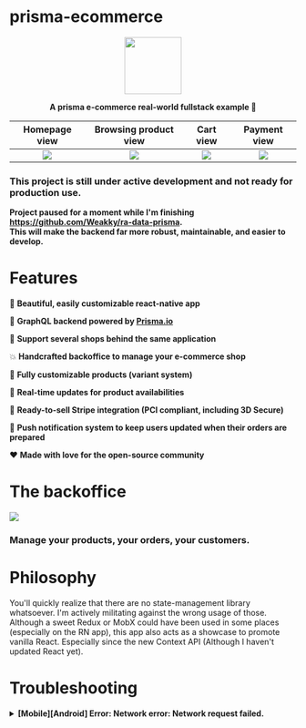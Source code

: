 # prisma-ecommerce
<p align="center">
  <img height=100" src="https://d1k5w7mbrh6vq5.cloudfront.net/images/cache/cc/5b/b9/cc5bb931b5f5fb8914609572a9dc51c1.png">
</p>
<p align="center">                                                                                                               <strong>A prisma e-commerce real-world fullstack example 🚀</strong>
</p>

Homepage view             |  Browsing product view          | Cart view            | Payment view
:-------------------------:|:-------------------------:|:-------------------------:|:-------------------------:
![](https://image.ibb.co/mzo0wJ/Simulator_Screen_Shot_i_Phone_6_2018_05_13_at_15_26_52.png)  | ![](https://image.ibb.co/hGoNAd/Simulator_Screen_Shot_i_Phone_6_2018_05_13_at_15_26_45.png) | ![](https://image.ibb.co/cu4CAd/Simulator_Screen_Shot_i_Phone_6_2018_05_13_at_15_31_16.png) | ![](https://image.ibb.co/gsN4ao/Simulator_Screen_Shot_i_Phone_6_2018_05_22_at_22_25_13.png)

### This project is still under active development and not ready for production use.

**Project paused for a moment while I'm finishing https://github.com/Weakky/ra-data-prisma.  
This will make the backend far more robust, maintainable, and easier to develop.**

# Features

💁 **Beautiful, easily customizable react-native app**

💨 **GraphQL backend powered by [Prisma.io](https://www.prisma.io/)**

🏦 **Support several shops behind the same application**

💥 **Handcrafted backoffice to manage your e-commerce shop**

🔏 **Fully customizable products (variant system)**

💫 **Real-time updates for product availabilities**

💸 **Ready-to-sell Stripe integration (PCI compliant, including 3D Secure)**

🔔 **Push notification system to keep users updated when their orders are prepared**

❤️ **Made with love for the open-source community**



# The backoffice

![](https://image.ibb.co/kGBW3y/Capture_d_e_cran_2018_05_13_a_15_20_59.png)

### Manage your products, your orders, your customers.

# Philosophy

You'll quickly realize that there are no state-management library whatsoever. I'm actively militating against the wrong usage of those. Although a sweet Redux or MobX could have been used in some places (especially on the RN app), this app also acts as a showcase to promote vanilla React. Especially since the new Context API (Although I haven't updated React yet).

# Troubleshooting

<details><summary><strong>[Mobile][Android] Error: Network error: Network request failed.</strong></summary>
<p>

Android is running in an emulator.

The localhost is pointing to the environment in which the code is running. The emulator emulates a real device while the simulator is only imitating the device.

Therefore the localhost on Android is pointing to the emulated Android device. And not to the machine on which your server is running.

The solution is to replace <strong>localhost</strong> with the <strong>local IP address</strong> of your machine.

```
mobile/src/graphql/setupApollo.js


const httpLink = new HttpLink({
  uri: YOUR_LOCAL_IP,
});
```

</p>
</details>



